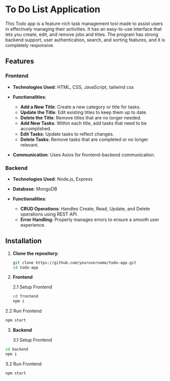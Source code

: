
# To Do List Application 

This Todo app is a feature-rich task management tool made to assist users in effectively managing their activities. It has an easy-to-use interface that lets you create, edit, and remove jobs and titles. The program has strong backend support, user authentication, search, and sorting features, and it is completely responsive.

## Features

### Frontend
- **Technologies Used**: HTML, CSS, JavaScript, tailwind css
- **Functionalities**:
  - **Add a New Title**: Create a new category or title for tasks.
  - **Update the Title**: Edit existing titles to keep them up to date.
  - **Delete the Title**: Remove titles that are no longer needed.
  - **Add New Tasks**: Within each title, add tasks that need to be accomplished.
  - **Edit Tasks**: Update tasks to reflect changes.
  - **Delete Tasks**: Remove tasks that are completed or no longer relevant.

- **Communication**: Uses Axios for frontend-backend communication.

### Backend
- **Technologies Used**: Node.js, Express
- **Database**: MongoDB

- **Functionalities**:
  - **CRUD Operations**: Handles Create, Read, Update, and Delete operations using REST API.
  - **Error Handling**: Properly manages errors to ensure a smooth user experience.


## Installation

1. **Clone the repository**:
   ```bash
   git clone https://github.com/yourusername/todo-app.git
   cd todo-app

2. **Frontend**
   
   2.1 Setup Frontend
     ```bash
    cd frontend
    npm i
     ```
     
  2.2 Run Frontend 
  
  ```bash
  npm start
  ```
   
3. **Backend**
   
   3.1 Setup Frontend

```bash
cd backend
npm i
```
  3.2 Run Frontend 
   
  ```bash
  npm start
  ```
